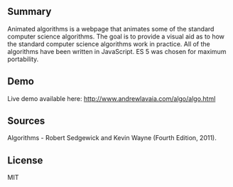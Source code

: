 ## Summary

Animated algorithms is a webpage that animates some of the standard computer science algorithms. The goal is to provide a visual aid as to how the standard computer science algorithms work in practice. All of the algorithms have been written in JavaScript. ES 5 was chosen for maximum portability. 

## Demo

Live demo available here: http://www.andrewlavaia.com/algo/algo.html

## Sources

Algorithms - Robert Sedgewick and Kevin Wayne (Fourth Edition, 2011). 

## License

MIT 